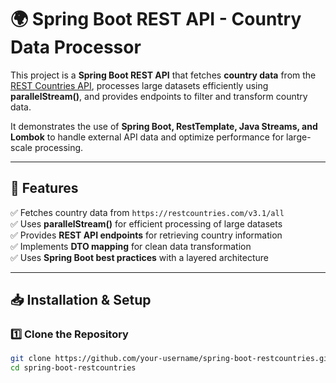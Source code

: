 # 🌍 Spring Boot REST API - Country Data Processor

This project is a **Spring Boot REST API** that fetches **country data** from the [REST Countries API](https://restcountries.com/v3.1/all), processes large datasets efficiently using **parallelStream()**, and provides endpoints to filter and transform country data.

It demonstrates the use of **Spring Boot, RestTemplate, Java Streams, and Lombok** to handle external API data and optimize performance for large-scale processing.

---

## 🚀 Features

✅ Fetches country data from `https://restcountries.com/v3.1/all`  
✅ Uses **parallelStream()** for efficient processing of large datasets  
✅ Provides **REST API endpoints** for retrieving country information  
✅ Implements **DTO mapping** for clean data transformation  
✅ Uses **Spring Boot best practices** with a layered architecture  

---

## 📥 Installation & Setup

### 1️⃣ Clone the Repository
```sh
git clone https://github.com/your-username/spring-boot-restcountries.git
cd spring-boot-restcountries
